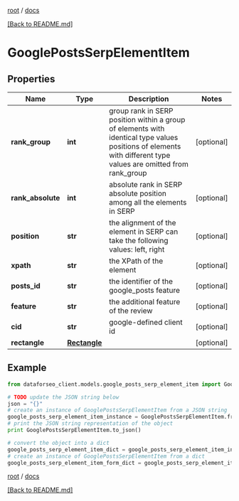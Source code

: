 [root](./../ "root") / [docs](./ "docs")

[[Back to README.md]](./../README.md "[Back to README.md]")

# GooglePostsSerpElementItem

## Properties

Name | Type | Description | Notes
------------ | ------------- | ------------- | -------------
**rank_group** | **int** | group rank in SERP position within a group of elements with identical type values positions of elements with different type values are omitted from rank_group | [optional]
**rank_absolute** | **int** | absolute rank in SERP absolute position among all the elements in SERP | [optional]
**position** | **str** | the alignment of the element in SERP can take the following values: left, right | [optional]
**xpath** | **str** | the XPath of the element | [optional]
**posts_id** | **str** | the identifier of the google_posts feature | [optional]
**feature** | **str** | the additional feature of the review | [optional]
**cid** | **str** | google-defined client id | [optional]
**rectangle** | [**Rectangle**](Rectangle.md) |  | [optional]

## Example

```python
from dataforseo_client.models.google_posts_serp_element_item import GooglePostsSerpElementItem

# TODO update the JSON string below
json = "{}"
# create an instance of GooglePostsSerpElementItem from a JSON string
google_posts_serp_element_item_instance = GooglePostsSerpElementItem.from_json(json)
# print the JSON string representation of the object
print GooglePostsSerpElementItem.to_json()

# convert the object into a dict
google_posts_serp_element_item_dict = google_posts_serp_element_item_instance.to_dict()
# create an instance of GooglePostsSerpElementItem from a dict
google_posts_serp_element_item_form_dict = google_posts_serp_element_item.from_dict(google_posts_serp_element_item_dict)
```

  

[root](./../ "root") / [docs](./ "docs")

[[Back to README.md]](./../README.md "[Back to README.md]")